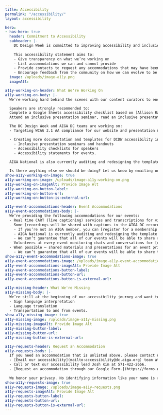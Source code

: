 ```yaml
---
title: Accessibility
permalink: "/accessibility/"
layout: accessibility

hero:
- has-hero: true
  header: Commitment to Accessibility
  subheader: |-
    DC Design Week is committed to improving accessibility and inclusion efforts each year. We recognize this is a journey and we are still far from our ideal.
    
    This accessibility statement aims to:
    - Give transparency on what we’re working on
    - List accommodations we can and cannot provide
    - Provide contacts to request any accommodations that may have been missed or undocumented
    - Encourage feedback from the community on how we can evolve to be more inclusive in the future.
  image: /uploads/image-a11y.png
  imageAlt: 

a11y-working-on-header: What We're Working On
a11y-working-on-body: |-
  We’re working hard behind the scenes with our content curators to ensure all talks are inclusively crafted.

  Speakers are strongly recommended to:
  Complete a Google Sheets accessibility checklist based on [Allison Ravenhall’s article Inclusive Design for Accessible Presentations](https://www.smashingmagazine.com/2018/11/inclusive-design-accessible-presentations/).
  Attend an inclusive presentation seminar, read an inclusive presentation handout, and review Allison’s article.

  The DC Design Week and AIGA DC teams are working on:
  - Targeting WCAG 2.1 AA compliance for our website and presentation materials which includes meaningful alt text, respecting reduced motion preferences, and understandable heading structures. We can’t cover everything as a team of volunteers, so if you see something wrong please let us know at [designweek@dc.aiga.org](mailto:designweek@dc.aiga.org).

  - Creating more documentation and templates for DCDW accessibility including:
    - Inclusive presentation seminars and handouts
    - Accessibility checklists for speakers
    - Accessibility statements for events. 
  
  AIGA National is also currently auditing and redesigning the template used by all chapters, including DC, to make registration and access to videos more accessible to everyone.

  Is there anything else we should be doing? Let us know by emailing our accessibility team at [accessibility@dc.aiga.org](mailto:accessibility@dc.aiga.org).
show-a11y-working-on-image: true
a11y-working-on-image: /uploads/image-a11y-working-on.png
a11y-working-on-imageAlt: Provide Image Alt
a11y-working-on-button-label:
a11y-working-on-button-url:
a11y-working-on-button-is-external-url:

a11y-event-accommodations-header: Event Accommodations
a11y-event-accommodations-body: |-
  We’re providing the following accommodations for our events:
  - Real time CART (live captioning) services and transcriptions for virtual events.
  - Some [recordings will be shared with captions in the AIGA DC recordings archive](https://dc.aiga.org/introducing-the-aiga-dc-event-recordings-archive/) for AIGA members to rewatch or catch up on at a later date. 
    - If you’re not an AIGA member, you can [register for a membership on our website](https://dc.aiga.org/membership/membership-rates/) for just $50 for a year. We’re a 100% non-revenue generating entity, so this goes a long way to keeping us afloat. 
    - AIGA National is currently auditing and redesigning the template used by all chapters, including DC, to make registration and access to videos more accessible to everyone. If you have difficulties registering or accessing the recordings in its current state, please let us know at dcdw@dc.aiga.org.
    - We can’t guarantee that all of our events will be able to share recordings as some talks may contain classified information. If we’re unable to do so, we’ll disclose that ahead of time in each of the event’s descriptions.
  - Volunteers at every event monitoring chats and conversations for [compliance to AIGA’s code of conduct](https://dc.aiga.org/events/code-of-conduct/).
  - When possible — shared materials and presentations for an event prior to it starting. Follow along comfortably with your own technology and at your own pace.
    - We can’t guarantee that all of our events will be able to share their materials ahead of time because some talks may contain classified information or may not have the resources and time to do so. 
show-a11y-event-accommodations-image: true
a11y-event-accommodations-image: /uploads/image-a11y-event-accommodations.png
a11y-event-accommodations-imageAlt: Provide Image Alt
a11y-event-accommodations-button-label:
a11y-event-accommodations-button-url:
a11y-event-accommodations-button-is-external-url:

a11y-missing-header: What We're Missing
a11y-missing-body: |-
  We’re still at the beginning of our accessibility journey and want to be transparent about the limitations around our budget, experience, volunteer resources, and timeline. Accommodations that we may be unable to be provided include:
  - Sign language interpretation
  - Language translation
  - Transportation to and from events.
show-a11y-missing-image: true
a11y-missing-image: /uploads/image-a11y-missing.png
a11y-missing-imageAlt: Provide Image Alt
a11y-missing-button-label:
a11y-missing-button-url:
a11y-missing-button-is-external-url:

a11y-requests-header: Request an Accommodation
a11y-requests-body: |-
  If you need an accommodation that is unlisted above, please contact us using a method that works best for you:
  - [Email our accessibility](mailto:accessibility@dc.aiga.org) team at accessibility@dc.aiga.org.
  - Call or text our accessibility lead Josh Kim at 571-422-2656.
  - [Request an accommodation through our Google Form.](https://forms.gle/VTys8LzewYs2isUm7)
  
  We honor your privacy. No identifying information like your name is required to request an accomodation, and all details will be deleted once completed.
show-a11y-requests-image: true
a11y-requests-image: /uploads/image-a11y-requests.png
a11y-requests-imageAlt: Provide Image Alt
a11y-requests-button-label:
a11y-requests-button-url:
a11y-requests-button-is-external-url:
---
```

